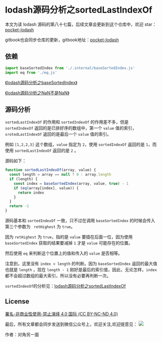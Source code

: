 # lodash源码分析之sortedLastIndexOf

本文为读 lodash 源码的第八十七篇，后续文章会更新到这个仓库中，欢迎 star：[pocket-lodash](https://github.com/yeyuqiudeng/pocket-lodash)

gitbook也会同步仓库的更新，gitbook地址：[pocket-lodash](https://www.gitbook.com/book/yeyuqiudeng/pocket-lodash/details)

## 依赖

```javascript
import baseSortedIndex from './.internal/baseSortedIndex.js'
import eq from './eq.js'
```

[《lodash源码分析之baseSortedIndex》](./internal/baseSortedIndex.md)

[《lodash源码分析之NaN不是NaN》](eq.md)

## 源码分析

`sortedLastIndexOf` 的作用和 `sortedIndexOf` 的作用差不多，但是 `sortedIndexOf` 返回的是已排好序的数组中，第一个 `value` 值的索引，`srotedLastIndexOf` 返回的是最后一个 `value` 值的索引。

例如 `[1,2,2,3]` 这个数组，`value` 指定为 `2`，使用 `sortedIndexOf` 返回的是 `1`，而使用 `sortedLastIndexOf` 返回的是 `2` 。

源码如下：

```javascript
function sortedLastIndexOf(array, value) {
  const length = array == null ? 0 : array.length
  if (length) {
    const index = baseSortedIndex(array, value, true) - 1
    if (eq(array[index], value)) {
      return index
    }
  }
  return -1
}
```

源码基本和 `sortedIndexOf` 一致，只不过在调用 `baseSortedIndex` 的时候会传入第三个参数为 ` retHighest` 为 `true`。

因为 `retHighest` 为 `true`，指的是 `value` 要插在后面一位，因为使用 `baseSortedIndex` 获取的结果要减掉 `1` 才是 `value` 可能存在的位置。

然后使用 `eq` 来判断这个位置上的值和传入的 `value` 是否相等。

注意到，这里没有 `index < length` 的判断。因为 `baseSortedIndex` 返回的最大值也就是 `length` ，现在 `length - 1` 刚好是最后的索引值，因此，无论怎样，`index` 都不会超过数组的最大索引，所以没有必要再判断一次。

`sortedIndexOf`的分析见：[lodash源码分析之sortedLastIndexOf](sortedIndexOf.md)

## License

[署名-非商业性使用-禁止演绎 4.0 国际 (CC BY-NC-ND 4.0)](http://creativecommons.org/licenses/by-nc-nd/4.0/)

最后，所有文章都会同步发送到微信公众号上，欢迎关注,欢迎提意见：  ![](https://raw.githubusercontent.com/yeyuqiudeng/resource/master/images/qrcode_front-end-article.jpg) 

作者：对角另一面 
